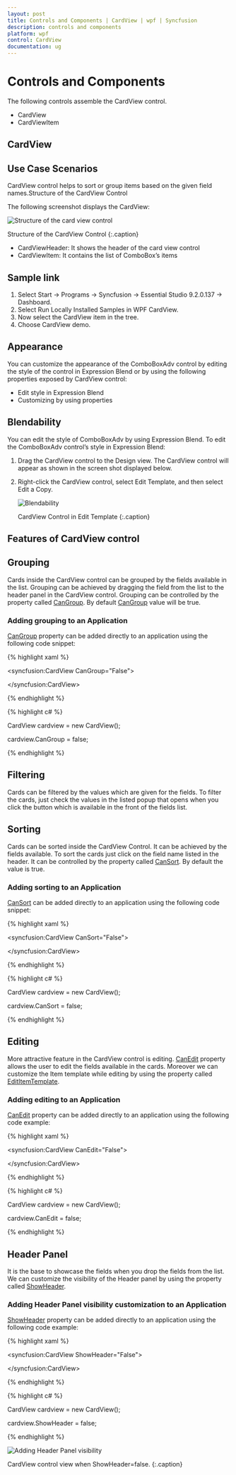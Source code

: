 ```yaml
---
layout: post
title: Controls and Components | CardView | wpf | Syncfusion 
description: controls and components
platform: wpf
control: CardView
documentation: ug
---
```


# Controls and Components

The following controls assemble the CardView control.

* CardView
* CardViewItem

## CardView

## Use Case Scenarios

CardView control helps to sort or group items based on the given field names.Structure of the CardView Control

The following screenshot displays the CardView:

![Structure of the card view control](Controls-and-Components_images/Controls-and-Components_img1.png)

Structure of the CardView Control
{:.caption}

* CardViewHeader: It shows the header of the card view control
* CardViewItem: It contains the list of ComboBox’s items

## Sample link

1. Select Start -> Programs -> Syncfusion -> Essential Studio 9.2.0.137 -> Dashboard.
2. Select Run Locally Installed Samples in WPF CardView.
3. Now select the CardView item in the tree.
4. Choose CardView demo.

## Appearance

You can customize the appearance of the ComboBoxAdv control by editing the style of the control in Expression Blend or by using the following properties exposed by CardView control:

* Edit style in Expression Blend 
* Customizing by using properties

## Blendability

You can edit the style of ComboBoxAdv by using Expression Blend. To edit the ComboBoxAdv control’s style in Expression Blend:

1. Drag the CardView control to the Design view. The CardView control will appear as shown in the screen shot displayed below.

2. Right-click the CardView control, select Edit Template, and then select Edit a Copy. 

   ![Blendability](Controls-and-Components_images/Controls-and-Components_img2.png)
   
   CardView Control in Edit Template 
   {:.caption}
   
## Features of CardView control

## Grouping

Cards inside the CardView control can be grouped by the fields available in the list. Grouping can be achieved by dragging the field from the list to the header panel in the CardView control. Grouping can be controlled by the property called [CanGroup](https://help.syncfusion.com/cr/wpf/Syncfusion.Tools.Wpf~Syncfusion.Windows.Tools.Controls.CardView~CanGroup.html). By default [CanGroup](https://help.syncfusion.com/cr/wpf/Syncfusion.Tools.Wpf~Syncfusion.Windows.Tools.Controls.CardView~CanGroup.html) value will be true.

### Adding grouping to an Application 

[CanGroup](https://help.syncfusion.com/cr/wpf/Syncfusion.Tools.Wpf~Syncfusion.Windows.Tools.Controls.CardView~CanGroup.html) property can be added directly to an application using the following code snippet:

{% highlight xaml %}

<syncfusion:CardView CanGroup="False">        

</syncfusion:CardView>

{% endhighlight  %}

{% highlight c# %}

CardView cardview = new CardView();       

cardview.CanGroup = false;

{% endhighlight %}

## Filtering

Cards can be filtered by the values which are given for the fields. To filter the cards, just check the values in the listed popup that opens when you click the button which is available in the front of the fields list.

## Sorting

Cards can be sorted inside the CardView Control. It can be achieved by the fields available. To sort the cards just click on the field name listed in the header. It can be controlled by the property called [CanSort](https://help.syncfusion.com/cr/wpf/Syncfusion.Tools.Wpf~Syncfusion.Windows.Tools.Controls.CardView~CanSort.html). By default the value is true.

### Adding sorting to an Application 

[CanSort](https://help.syncfusion.com/cr/wpf/Syncfusion.Tools.Wpf~Syncfusion.Windows.Tools.Controls.CardView~CanSort.html) can be added directly to an application using the following code snippet: 

{% highlight xaml %}

<syncfusion:CardView CanSort="False">        

</syncfusion:CardView>

{% endhighlight  %}

{% highlight c# %}

CardView cardview = new CardView();       

cardview.CanSort = false;

{% endhighlight %}

## Editing

More attractive feature in the CardView control is editing. [CanEdit](https://help.syncfusion.com/cr/wpf/Syncfusion.Tools.Wpf~Syncfusion.Windows.Tools.Controls.CardView~CanEdit.html) property allows the user to edit the fields available in the cards. Moreover we can customize the Item template while editing by using the property called [EditItemTemplate](https://help.syncfusion.com/cr/wpf/Syncfusion.Tools.Wpf~Syncfusion.Windows.Tools.Controls.CardView~EditItemTemplate.html).

### Adding editing to an Application 

[CanEdit](https://help.syncfusion.com/cr/wpf/Syncfusion.Tools.Wpf~Syncfusion.Windows.Tools.Controls.CardView~CanEdit.html) property can be added directly to an application using the following code example:

{% highlight xaml %}

<syncfusion:CardView CanEdit="False">        

</syncfusion:CardView>

{% endhighlight  %}

{% highlight c# %}

CardView cardview = new CardView();       

cardview.CanEdit = false;

{% endhighlight  %}

## Header Panel

It is the base to showcase the fields when you drop the fields from the list. We can customize the visibility of the Header panel by using the property called [ShowHeader](https://help.syncfusion.com/cr/wpf/Syncfusion.Tools.Wpf~Syncfusion.Windows.Tools.Controls.CardView~ShowHeader.html).

### Adding Header Panel visibility customization to an Application 

[ShowHeader](https://help.syncfusion.com/cr/wpf/Syncfusion.Tools.Wpf~Syncfusion.Windows.Tools.Controls.CardView~ShowHeader.html) property can be added directly to an application using the following code example:

{% highlight xaml %}

<syncfusion:CardView ShowHeader="False">        

</syncfusion:CardView>

{% endhighlight %}

{% highlight c# %}

CardView cardview = new CardView();       

cardview.ShowHeader = false;</td></tr>

{% endhighlight %}

![Adding Header Panel visibility](Controls-and-Components_images/Controls-and-Components_img3.png)

CardView control view when ShowHeader=false.
{:.caption}